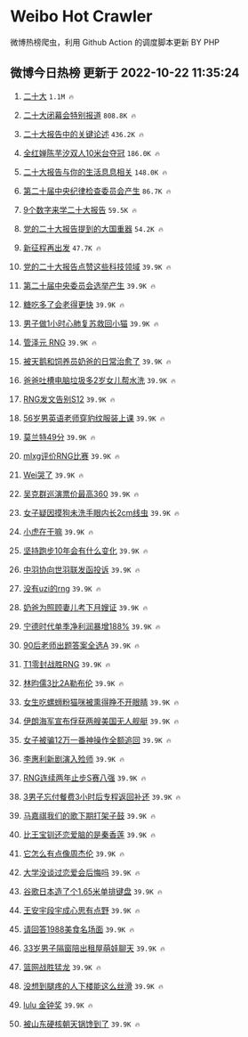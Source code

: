# Weibo Hot Crawler 



微博热榜爬虫，利用 Github Action 的调度脚本更新 BY PHP 


## 微博今日热榜 更新于 2022-10-22 11:35:24 
1. [二十大](https://s.weibo.com/weibo?q=%23%E4%BA%8C%E5%8D%81%E5%A4%A7%23&t=31&band_rank=1&Refer=top) `1.1M 🔥` 

1. [二十大闭幕会特别报道](https://s.weibo.com/weibo?q=%23%E4%BA%8C%E5%8D%81%E5%A4%A7%E9%97%AD%E5%B9%95%E4%BC%9A%E7%89%B9%E5%88%AB%E6%8A%A5%E9%81%93%23&t=31&band_rank=2&Refer=top) `808.8K 🔥` 

1. [二十大报告中的关键论述](https://s.weibo.com/weibo?q=%23%E4%BA%8C%E5%8D%81%E5%A4%A7%E6%8A%A5%E5%91%8A%E4%B8%AD%E7%9A%84%E5%85%B3%E9%94%AE%E8%AE%BA%E8%BF%B0%23&t=31&band_rank=3&Refer=top) `436.2K 🔥` 

1. [全红婵陈芋汐双人10米台夺冠](https://s.weibo.com/weibo?q=%23%E5%85%A8%E7%BA%A2%E5%A9%B5%E9%99%88%E8%8A%8B%E6%B1%90%E5%8F%8C%E4%BA%BA10%E7%B1%B3%E5%8F%B0%E5%A4%BA%E5%86%A0%23&t=31&band_rank=4&Refer=top) `186.0K 🔥` 

1. [二十大报告与你的生活息息相关](https://s.weibo.com/weibo?q=%23%E4%BA%8C%E5%8D%81%E5%A4%A7%E6%8A%A5%E5%91%8A%E4%B8%8E%E4%BD%A0%E7%9A%84%E7%94%9F%E6%B4%BB%E6%81%AF%E6%81%AF%E7%9B%B8%E5%85%B3%23&t=31&band_rank=5&Refer=top) `148.0K 🔥` 

1. [第二十届中央纪律检查委员会产生](https://s.weibo.com/weibo?q=%23%E7%AC%AC%E4%BA%8C%E5%8D%81%E5%B1%8A%E4%B8%AD%E5%A4%AE%E7%BA%AA%E5%BE%8B%E6%A3%80%E6%9F%A5%E5%A7%94%E5%91%98%E4%BC%9A%E4%BA%A7%E7%94%9F%23&t=31&band_rank=6&Refer=top) `86.7K 🔥` 

1. [9个数字来学二十大报告](https://s.weibo.com/weibo?q=%239%E4%B8%AA%E6%95%B0%E5%AD%97%E6%9D%A5%E5%AD%A6%E4%BA%8C%E5%8D%81%E5%A4%A7%E6%8A%A5%E5%91%8A%23&t=31&band_rank=7&Refer=top) `59.5K 🔥` 

1. [党的二十大报告提到的大国重器](https://s.weibo.com/weibo?q=%23%E5%85%9A%E7%9A%84%E4%BA%8C%E5%8D%81%E5%A4%A7%E6%8A%A5%E5%91%8A%E6%8F%90%E5%88%B0%E7%9A%84%E5%A4%A7%E5%9B%BD%E9%87%8D%E5%99%A8%23&t=31&band_rank=8&Refer=top) `54.2K 🔥` 

1. [新征程再出发](https://s.weibo.com/weibo?q=%23%E6%96%B0%E5%BE%81%E7%A8%8B%E5%86%8D%E5%87%BA%E5%8F%91%23&t=31&band_rank=9&Refer=top) `47.7K 🔥` 

1. [党的二十大报告点赞这些科技领域](https://s.weibo.com/weibo?q=%23%E5%85%9A%E7%9A%84%E4%BA%8C%E5%8D%81%E5%A4%A7%E6%8A%A5%E5%91%8A%E7%82%B9%E8%B5%9E%E8%BF%99%E4%BA%9B%E7%A7%91%E6%8A%80%E9%A2%86%E5%9F%9F%23&t=31&band_rank=10&Refer=top) `39.9K 🔥` 

1. [第二十届中央委员会选举产生](https://s.weibo.com/weibo?q=%23%E7%AC%AC%E4%BA%8C%E5%8D%81%E5%B1%8A%E4%B8%AD%E5%A4%AE%E5%A7%94%E5%91%98%E4%BC%9A%E9%80%89%E4%B8%BE%E4%BA%A7%E7%94%9F%23&t=31&band_rank=11&Refer=top) `39.9K 🔥` 

1. [糖吃多了会老得更快](https://s.weibo.com/weibo?q=%23%E7%B3%96%E5%90%83%E5%A4%9A%E4%BA%86%E4%BC%9A%E8%80%81%E5%BE%97%E6%9B%B4%E5%BF%AB%23&t=31&band_rank=12&Refer=top) `39.9K 🔥` 

1. [男子做1小时心肺复苏救回小猫](https://s.weibo.com/weibo?q=%23%E7%94%B7%E5%AD%90%E5%81%9A1%E5%B0%8F%E6%97%B6%E5%BF%83%E8%82%BA%E5%A4%8D%E8%8B%8F%E6%95%91%E5%9B%9E%E5%B0%8F%E7%8C%AB%23&t=31&band_rank=13&Refer=top) `39.9K 🔥` 

1. [管泽元 RNG](https://s.weibo.com/weibo?q=%E7%AE%A1%E6%B3%BD%E5%85%83%20RNG&t=31&band_rank=14&Refer=top) `39.9K 🔥` 

1. [被天鹅和饲养员奶爸的日常治愈了](https://s.weibo.com/weibo?q=%23%E8%A2%AB%E5%A4%A9%E9%B9%85%E5%92%8C%E9%A5%B2%E5%85%BB%E5%91%98%E5%A5%B6%E7%88%B8%E7%9A%84%E6%97%A5%E5%B8%B8%E6%B2%BB%E6%84%88%E4%BA%86%23&t=31&band_rank=15&Refer=top) `39.9K 🔥` 

1. [爸爸吐槽电脑垃圾多2岁女儿帮水洗](https://s.weibo.com/weibo?q=%23%E7%88%B8%E7%88%B8%E5%90%90%E6%A7%BD%E7%94%B5%E8%84%91%E5%9E%83%E5%9C%BE%E5%A4%9A2%E5%B2%81%E5%A5%B3%E5%84%BF%E5%B8%AE%E6%B0%B4%E6%B4%97%23&t=31&band_rank=16&Refer=top) `39.9K 🔥` 

1. [RNG发文告别S12](https://s.weibo.com/weibo?q=%23RNG%E5%8F%91%E6%96%87%E5%91%8A%E5%88%ABS12%23&t=31&band_rank=17&Refer=top) `39.9K 🔥` 

1. [56岁男英语老师穿豹纹服装上课](https://s.weibo.com/weibo?q=%2356%E5%B2%81%E7%94%B7%E8%8B%B1%E8%AF%AD%E8%80%81%E5%B8%88%E7%A9%BF%E8%B1%B9%E7%BA%B9%E6%9C%8D%E8%A3%85%E4%B8%8A%E8%AF%BE%23&t=31&band_rank=18&Refer=top) `39.9K 🔥` 

1. [莫兰特49分](https://s.weibo.com/weibo?q=%23%E8%8E%AB%E5%85%B0%E7%89%B949%E5%88%86%23&t=31&band_rank=19&Refer=top) `39.9K 🔥` 

1. [mlxg评价RNG比赛](https://s.weibo.com/weibo?q=%23mlxg%E8%AF%84%E4%BB%B7RNG%E6%AF%94%E8%B5%9B%23&t=31&band_rank=20&Refer=top) `39.9K 🔥` 

1. [Wei哭了](https://s.weibo.com/weibo?q=%23Wei%E5%93%AD%E4%BA%86%23&t=31&band_rank=21&Refer=top) `39.9K 🔥` 

1. [吴克群巡演票价最高360](https://s.weibo.com/weibo?q=%23%E5%90%B4%E5%85%8B%E7%BE%A4%E5%B7%A1%E6%BC%94%E7%A5%A8%E4%BB%B7%E6%9C%80%E9%AB%98360%23&t=31&band_rank=22&Refer=top) `39.9K 🔥` 

1. [女子疑因摸狗未洗手眼内长2cm线虫](https://s.weibo.com/weibo?q=%23%E5%A5%B3%E5%AD%90%E7%96%91%E5%9B%A0%E6%91%B8%E7%8B%97%E6%9C%AA%E6%B4%97%E6%89%8B%E7%9C%BC%E5%86%85%E9%95%BF2cm%E7%BA%BF%E8%99%AB%23&t=31&band_rank=23&Refer=top) `39.9K 🔥` 

1. [小虎在干嘛](https://s.weibo.com/weibo?q=%E5%B0%8F%E8%99%8E%E5%9C%A8%E5%B9%B2%E5%98%9B&t=31&band_rank=24&Refer=top) `39.9K 🔥` 

1. [坚持跑步10年会有什么变化](https://s.weibo.com/weibo?q=%23%E5%9D%9A%E6%8C%81%E8%B7%91%E6%AD%A510%E5%B9%B4%E4%BC%9A%E6%9C%89%E4%BB%80%E4%B9%88%E5%8F%98%E5%8C%96%23&t=31&band_rank=25&Refer=top) `39.9K 🔥` 

1. [中羽协向世羽联发函投诉](https://s.weibo.com/weibo?q=%23%E4%B8%AD%E7%BE%BD%E5%8D%8F%E5%90%91%E4%B8%96%E7%BE%BD%E8%81%94%E5%8F%91%E5%87%BD%E6%8A%95%E8%AF%89%23&t=31&band_rank=26&Refer=top) `39.9K 🔥` 

1. [没有uzi的rng](https://s.weibo.com/weibo?q=%23%E6%B2%A1%E6%9C%89uzi%E7%9A%84rng%23&t=31&band_rank=27&Refer=top) `39.9K 🔥` 

1. [奶爸为照顾妻儿考下月嫂证](https://s.weibo.com/weibo?q=%23%E5%A5%B6%E7%88%B8%E4%B8%BA%E7%85%A7%E9%A1%BE%E5%A6%BB%E5%84%BF%E8%80%83%E4%B8%8B%E6%9C%88%E5%AB%82%E8%AF%81%23&t=31&band_rank=28&Refer=top) `39.9K 🔥` 

1. [宁德时代单季净利润暴增188%](https://s.weibo.com/weibo?q=%23%E5%AE%81%E5%BE%B7%E6%97%B6%E4%BB%A3%E5%8D%95%E5%AD%A3%E5%87%80%E5%88%A9%E6%B6%A6%E6%9A%B4%E5%A2%9E188%25%23&t=31&band_rank=29&Refer=top) `39.9K 🔥` 

1. [90后老师出题答案全选A](https://s.weibo.com/weibo?q=%2390%E5%90%8E%E8%80%81%E5%B8%88%E5%87%BA%E9%A2%98%E7%AD%94%E6%A1%88%E5%85%A8%E9%80%89A%23&t=31&band_rank=30&Refer=top) `39.9K 🔥` 

1. [T1零封战胜RNG](https://s.weibo.com/weibo?q=%23T1%E9%9B%B6%E5%B0%81%E6%88%98%E8%83%9CRNG%23&t=31&band_rank=31&Refer=top) `39.9K 🔥` 

1. [林昀儒3比2A勒布伦](https://s.weibo.com/weibo?q=%23%E6%9E%97%E6%98%80%E5%84%923%E6%AF%942A%E5%8B%92%E5%B8%83%E4%BC%A6%23&t=31&band_rank=32&Refer=top) `39.9K 🔥` 

1. [女生吃螺蛳粉猫咪被熏得睁不开眼睛](https://s.weibo.com/weibo?q=%23%E5%A5%B3%E7%94%9F%E5%90%83%E8%9E%BA%E8%9B%B3%E7%B2%89%E7%8C%AB%E5%92%AA%E8%A2%AB%E7%86%8F%E5%BE%97%E7%9D%81%E4%B8%8D%E5%BC%80%E7%9C%BC%E7%9D%9B%23&t=31&band_rank=33&Refer=top) `39.9K 🔥` 

1. [伊朗海军宣布俘获两艘美国无人舰艇](https://s.weibo.com/weibo?q=%23%E4%BC%8A%E6%9C%97%E6%B5%B7%E5%86%9B%E5%AE%A3%E5%B8%83%E4%BF%98%E8%8E%B7%E4%B8%A4%E8%89%98%E7%BE%8E%E5%9B%BD%E6%97%A0%E4%BA%BA%E8%88%B0%E8%89%87%23&t=31&band_rank=34&Refer=top) `39.9K 🔥` 

1. [女子被骗12万一番神操作全额追回](https://s.weibo.com/weibo?q=%23%E5%A5%B3%E5%AD%90%E8%A2%AB%E9%AA%9712%E4%B8%87%E4%B8%80%E7%95%AA%E7%A5%9E%E6%93%8D%E4%BD%9C%E5%85%A8%E9%A2%9D%E8%BF%BD%E5%9B%9E%23&t=31&band_rank=35&Refer=top) `39.9K 🔥` 

1. [李惠利新剧演入殓师](https://s.weibo.com/weibo?q=%23%E6%9D%8E%E6%83%A0%E5%88%A9%E6%96%B0%E5%89%A7%E6%BC%94%E5%85%A5%E6%AE%93%E5%B8%88%23&t=31&band_rank=36&Refer=top) `39.9K 🔥` 

1. [RNG连续两年止步S赛八强](https://s.weibo.com/weibo?q=%23RNG%E8%BF%9E%E7%BB%AD%E4%B8%A4%E5%B9%B4%E6%AD%A2%E6%AD%A5S%E8%B5%9B%E5%85%AB%E5%BC%BA%23&t=31&band_rank=37&Refer=top) `39.9K 🔥` 

1. [3男子忘付餐费3小时后专程返回补还](https://s.weibo.com/weibo?q=%233%E7%94%B7%E5%AD%90%E5%BF%98%E4%BB%98%E9%A4%90%E8%B4%B93%E5%B0%8F%E6%97%B6%E5%90%8E%E4%B8%93%E7%A8%8B%E8%BF%94%E5%9B%9E%E8%A1%A5%E8%BF%98%23&t=31&band_rank=38&Refer=top) `39.9K 🔥` 

1. [马嘉祺我们的歌下期打架子鼓](https://s.weibo.com/weibo?q=%23%E9%A9%AC%E5%98%89%E7%A5%BA%E6%88%91%E4%BB%AC%E7%9A%84%E6%AD%8C%E4%B8%8B%E6%9C%9F%E6%89%93%E6%9E%B6%E5%AD%90%E9%BC%93%23&t=31&band_rank=39&Refer=top) `39.9K 🔥` 

1. [比王宝钏还恋爱脑的是秦香莲](https://s.weibo.com/weibo?q=%23%E6%AF%94%E7%8E%8B%E5%AE%9D%E9%92%8F%E8%BF%98%E6%81%8B%E7%88%B1%E8%84%91%E7%9A%84%E6%98%AF%E7%A7%A6%E9%A6%99%E8%8E%B2%23&t=31&band_rank=40&Refer=top) `39.9K 🔥` 

1. [它怎么有点像周杰伦](https://s.weibo.com/weibo?q=%23%E5%AE%83%E6%80%8E%E4%B9%88%E6%9C%89%E7%82%B9%E5%83%8F%E5%91%A8%E6%9D%B0%E4%BC%A6%23&t=31&band_rank=41&Refer=top) `39.9K 🔥` 

1. [大学没谈过恋爱会后悔吗](https://s.weibo.com/weibo?q=%23%E5%A4%A7%E5%AD%A6%E6%B2%A1%E8%B0%88%E8%BF%87%E6%81%8B%E7%88%B1%E4%BC%9A%E5%90%8E%E6%82%94%E5%90%97%23&t=31&band_rank=42&Refer=top) `39.9K 🔥` 

1. [谷歌日本造了个1.65米单排键盘](https://s.weibo.com/weibo?q=%23%E8%B0%B7%E6%AD%8C%E6%97%A5%E6%9C%AC%E9%80%A0%E4%BA%86%E4%B8%AA1.65%E7%B1%B3%E5%8D%95%E6%8E%92%E9%94%AE%E7%9B%98%23&t=31&band_rank=43&Refer=top) `39.9K 🔥` 

1. [王安宇段宇成心思有点野](https://s.weibo.com/weibo?q=%23%E7%8E%8B%E5%AE%89%E5%AE%87%E6%AE%B5%E5%AE%87%E6%88%90%E5%BF%83%E6%80%9D%E6%9C%89%E7%82%B9%E9%87%8E%23&t=31&band_rank=44&Refer=top) `39.9K 🔥` 

1. [请回答1988美食名场面](https://s.weibo.com/weibo?q=%23%E8%AF%B7%E5%9B%9E%E7%AD%941988%E7%BE%8E%E9%A3%9F%E5%90%8D%E5%9C%BA%E9%9D%A2%23&t=31&band_rank=45&Refer=top) `39.9K 🔥` 

1. [33岁男子隔窗陪出租屋萌娃聊天](https://s.weibo.com/weibo?q=%2333%E5%B2%81%E7%94%B7%E5%AD%90%E9%9A%94%E7%AA%97%E9%99%AA%E5%87%BA%E7%A7%9F%E5%B1%8B%E8%90%8C%E5%A8%83%E8%81%8A%E5%A4%A9%23&t=31&band_rank=46&Refer=top) `39.9K 🔥` 

1. [篮网战胜猛龙](https://s.weibo.com/weibo?q=%23%E7%AF%AE%E7%BD%91%E6%88%98%E8%83%9C%E7%8C%9B%E9%BE%99%23&t=31&band_rank=47&Refer=top) `39.9K 🔥` 

1. [没想到腿疼的人下楼能这么丝滑](https://s.weibo.com/weibo?q=%23%E6%B2%A1%E6%83%B3%E5%88%B0%E8%85%BF%E7%96%BC%E7%9A%84%E4%BA%BA%E4%B8%8B%E6%A5%BC%E8%83%BD%E8%BF%99%E4%B9%88%E4%B8%9D%E6%BB%91%23&t=31&band_rank=48&Refer=top) `39.9K 🔥` 

1. [lulu 金钟奖](https://s.weibo.com/weibo?q=lulu%20%E9%87%91%E9%92%9F%E5%A5%96&t=31&band_rank=49&Refer=top) `39.9K 🔥` 

1. [被山东硬核朝天锅馋到了](https://s.weibo.com/weibo?q=%23%E8%A2%AB%E5%B1%B1%E4%B8%9C%E7%A1%AC%E6%A0%B8%E6%9C%9D%E5%A4%A9%E9%94%85%E9%A6%8B%E5%88%B0%E4%BA%86%23&t=31&band_rank=50&Refer=top) `39.9K 🔥` 

